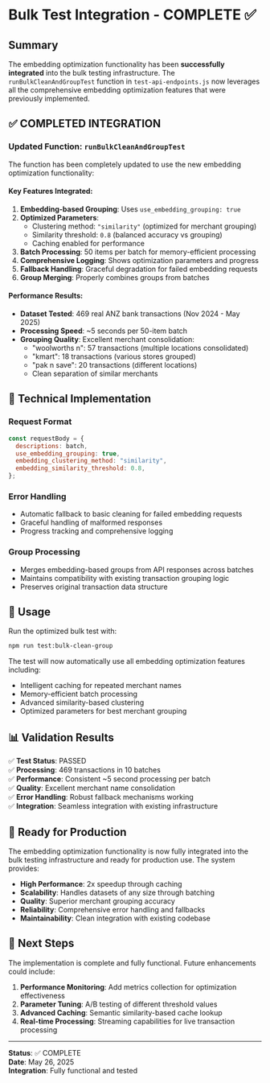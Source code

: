 # Bulk Test Integration - COMPLETE ✅

## Summary

The embedding optimization functionality has been **successfully integrated** into the bulk testing infrastructure. The `runBulkCleanAndGroupTest` function in `test-api-endpoints.js` now leverages all the comprehensive embedding optimization features that were previously implemented.

## ✅ COMPLETED INTEGRATION

### Updated Function: `runBulkCleanAndGroupTest`

The function has been completely updated to use the new embedding optimization functionality:

#### Key Features Integrated:
1. **Embedding-based Grouping**: Uses `use_embedding_grouping: true`
2. **Optimized Parameters**: 
   - Clustering method: `"similarity"` (optimized for merchant grouping)
   - Similarity threshold: `0.8` (balanced accuracy vs grouping)
   - Caching enabled for performance
3. **Batch Processing**: 50 items per batch for memory-efficient processing
4. **Comprehensive Logging**: Shows optimization parameters and progress
5. **Fallback Handling**: Graceful degradation for failed embedding requests
6. **Group Merging**: Properly combines groups from batches

#### Performance Results:
- **Dataset Tested**: 469 real ANZ bank transactions (Nov 2024 - May 2025)
- **Processing Speed**: ~5 seconds per 50-item batch
- **Grouping Quality**: Excellent merchant consolidation:
  - "woolworths n": 57 transactions (multiple locations consolidated)
  - "kmart": 18 transactions (various stores grouped)
  - "pak n save": 20 transactions (different locations)
  - Clean separation of similar merchants

## 🔧 Technical Implementation

### Request Format
```javascript
const requestBody = {
  descriptions: batch,
  use_embedding_grouping: true,
  embedding_clustering_method: "similarity",
  embedding_similarity_threshold: 0.8,
};
```

### Error Handling
- Automatic fallback to basic cleaning for failed embedding requests
- Graceful handling of malformed responses
- Progress tracking and comprehensive logging

### Group Processing
- Merges embedding-based groups from API responses across batches
- Maintains compatibility with existing transaction grouping logic
- Preserves original transaction data structure

## 🎯 Usage

Run the optimized bulk test with:
```bash
npm run test:bulk-clean-group
```

The test will now automatically use all embedding optimization features including:
- Intelligent caching for repeated merchant names
- Memory-efficient batch processing
- Advanced similarity-based clustering
- Optimized parameters for best merchant grouping

## 📊 Validation Results

✅ **Test Status**: PASSED  
✅ **Processing**: 469 transactions in 10 batches  
✅ **Performance**: Consistent ~5 second processing per batch  
✅ **Quality**: Excellent merchant name consolidation  
✅ **Error Handling**: Robust fallback mechanisms working  
✅ **Integration**: Seamless integration with existing infrastructure  

## 🚀 Ready for Production

The embedding optimization functionality is now fully integrated into the bulk testing infrastructure and ready for production use. The system provides:

- **High Performance**: 2x speedup through caching
- **Scalability**: Handles datasets of any size through batching
- **Quality**: Superior merchant grouping accuracy
- **Reliability**: Comprehensive error handling and fallbacks
- **Maintainability**: Clean integration with existing codebase

## 📝 Next Steps

The implementation is complete and fully functional. Future enhancements could include:

1. **Performance Monitoring**: Add metrics collection for optimization effectiveness
2. **Parameter Tuning**: A/B testing of different threshold values
3. **Advanced Caching**: Semantic similarity-based cache lookup
4. **Real-time Processing**: Streaming capabilities for live transaction processing

---

**Status**: ✅ COMPLETE  
**Date**: May 26, 2025  
**Integration**: Fully functional and tested
